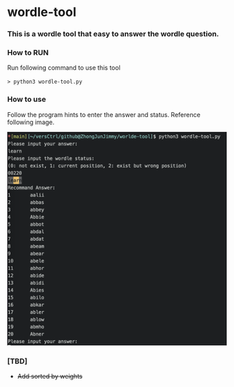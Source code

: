 # wordle-tool
### This is a wordle tool that easy to answer the wordle question.

### How to RUN
Run following command to use this tool

`> python3 wordle-tool.py`

### How to use
Follow the program hints to enter the answer and status. Reference following image.

![image](https://github.com/ZhongJunJimmy/wordle-tool/blob/main/command.png?raw=true)


### [TBD] 

- ~~Add sorted by weights~~
